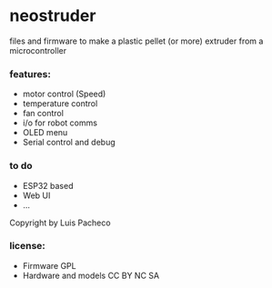 # neostruder
files and firmware to make a plastic pellet (or more) extruder from a microcontroller

### features:
- motor control (Speed)
- temperature control
- fan control
- i/o for robot comms
- OLED menu
- Serial control and debug

### to do
- ESP32 based
- Web UI
- ...

Copyright by Luis Pacheco

### license:

- Firmware GPL
- Hardware and models CC BY NC SA